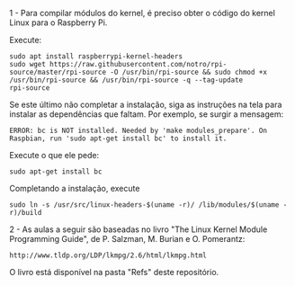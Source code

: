 1 - Para compilar módulos do kernel, é preciso obter o código do kernel Linux para o Raspberry Pi.

Execute:

	sudo apt install raspberrypi-kernel-headers
	sudo wget https://raw.githubusercontent.com/notro/rpi-source/master/rpi-source -O /usr/bin/rpi-source && sudo chmod +x /usr/bin/rpi-source && /usr/bin/rpi-source -q --tag-update
	rpi-source

Se este último não completar a instalação, siga as instruções na tela para instalar as dependências que faltam. Por exemplo, se surgir a mensagem:

	ERROR: bc is NOT installed. Needed by 'make modules_prepare'. On Raspbian, run 'sudo apt-get install bc' to install it.

Execute o que ele pede:

	sudo apt-get install bc

Completando a instalação, execute 

	sudo ln -s /usr/src/linux-headers-$(uname -r)/ /lib/modules/$(uname -r)/build

2 - As aulas a seguir são baseadas no livro "The Linux Kernel Module Programming Guide", de P. Salzman, M. Burian e O. Pomerantz:

	http://www.tldp.org/LDP/lkmpg/2.6/html/lkmpg.html

O livro está disponível na pasta "Refs" deste repositório.
